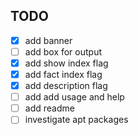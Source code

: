 ## **TODO**
- [x] add banner
- [ ] add box for output
- [x] add show index flag
- [x] add fact index flag
- [x] add description flag
- [ ] add add usage and help
- [ ] add readme
- [ ] investigate apt packages